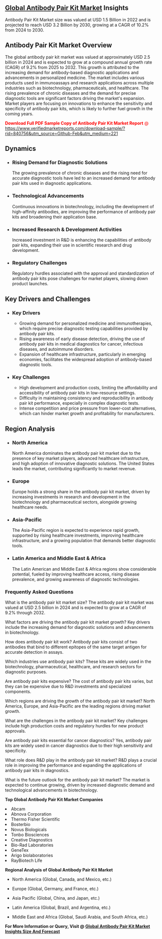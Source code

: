 <h2><a href="https://www.verifiedmarketreports.com/download-sample/?rid=840756&amp;utm_source=Github&amp;utm_medium=221" target="_blank">Global Antibody Pair Kit Market</a> Insights</h2><p>Antibody Pair Kit Market size was valued at USD 1.5 Billion in 2022 and is projected to reach USD 3.2 Billion by 2030, growing at a CAGR of 10.2% from 2024 to 2030.</p><p> <h2>Antibody Pair Kit Market Overview</h2> <p>The global antibody pair kit market was valued at approximately USD 2.5 billion in 2024 and is expected to grow at a compound annual growth rate (CAGR) of 9.2% from 2025 to 2032. This growth is attributed to the increasing demand for antibody-based diagnostic applications and advancements in personalized medicine. The market includes various products used in immunoassays and research applications across multiple industries such as biotechnology, pharmaceuticals, and healthcare. The rising prevalence of chronic diseases and the demand for precise diagnostic tools are significant factors driving the market's expansion. Market players are focusing on innovations to enhance the sensitivity and specificity of antibody pair kits, which is likely to further fuel growth in the coming years.</p> <p><p><span class=""><span style="color: #ff0000;"><strong>Download Full PDF Sample Copy of Antibody Pair Kit Market Report</strong> @ </span><a href="https://www.verifiedmarketreports.com/download-sample/?rid=840756&amp;utm_source=Github-Feb&amp;utm_medium=221" target="_blank">https://www.verifiedmarketreports.com/download-sample/?rid=840756&amp;utm_source=Github-Feb&amp;utm_medium=221</a></span></p></p> <h2>Dynamics</h2> <ul> <li><h3>Rising Demand for Diagnostic Solutions</h3> The growing prevalence of chronic diseases and the rising need for accurate diagnostic tools have led to an increased demand for antibody pair kits used in diagnostic applications.</li> <li><h3>Technological Advancements</h3> Continuous innovations in biotechnology, including the development of high-affinity antibodies, are improving the performance of antibody pair kits and broadening their application base.</li> <li><h3>Increased Research & Development Activities</h3> Increased investment in R&D is enhancing the capabilities of antibody pair kits, expanding their use in scientific research and drug development.</li> <li><h3>Regulatory Challenges</h3> Regulatory hurdles associated with the approval and standardization of antibody pair kits pose challenges for market players, slowing down product launches.</li> </ul> <h2>Key Drivers and Challenges</h2> <ul> <li><h3>Key Drivers</h3> <ul> <li>Growing demand for personalized medicine and immunotherapies, which require precise diagnostic testing capabilities provided by antibody pair kits.</li> <li>Rising awareness of early disease detection, driving the use of antibody pair kits in medical diagnostics for cancer, infectious diseases, and autoimmune disorders.</li> <li>Expansion of healthcare infrastructure, particularly in emerging economies, facilitates the widespread adoption of antibody-based diagnostic tools.</li> </ul> </li> <li><h3>Key Challenges</h3> <ul> <li>High development and production costs, limiting the affordability and accessibility of antibody pair kits in low-resource settings.</li> <li>Difficulty in maintaining consistency and reproducibility in antibody pair kit performance, especially in complex diagnostic tests.</li> <li>Intense competition and price pressure from lower-cost alternatives, which can hinder market growth and profitability for manufacturers.</li> </ul> </li> </ul> <h2>Region Analysis</h2> <ul> <li><h3>North America</h3> North America dominates the antibody pair kit market due to the presence of key market players, advanced healthcare infrastructure, and high adoption of innovative diagnostic solutions. The United States leads the market, contributing significantly to market revenue.</li> <li><h3>Europe</h3> Europe holds a strong share in the antibody pair kit market, driven by increasing investments in research and development in the biotechnology and pharmaceutical sectors, alongside growing healthcare needs.</li> <li><h3>Asia-Pacific</h3> The Asia-Pacific region is expected to experience rapid growth, supported by rising healthcare investments, improving healthcare infrastructure, and a growing population that demands better diagnostic tools.</li> <li><h3>Latin America and Middle East & Africa</h3> The Latin American and Middle East & Africa regions show considerable potential, fueled by improving healthcare access, rising disease prevalence, and growing awareness of diagnostic technologies.</li> </ul> <h3>Frequently Asked Questions</h3> <p>What is the antibody pair kit market size? The antibody pair kit market was valued at USD 2.5 billion in 2024 and is expected to grow at a CAGR of 9.2% through 2032.</p> <p>What factors are driving the antibody pair kit market growth? Key drivers include the increasing demand for diagnostic solutions and advancements in biotechnology.</p> <p>How does antibody pair kit work? Antibody pair kits consist of two antibodies that bind to different epitopes of the same target antigen for accurate detection in assays.</p> <p>Which industries use antibody pair kits? These kits are widely used in the biotechnology, pharmaceutical, healthcare, and research sectors for diagnostic purposes.</p> <p>Are antibody pair kits expensive? The cost of antibody pair kits varies, but they can be expensive due to R&D investments and specialized components.</p> <p>Which regions are driving the growth of the antibody pair kit market? North America, Europe, and Asia-Pacific are the leading regions driving market growth.</p> <p>What are the challenges in the antibody pair kit market? Key challenges include high production costs and regulatory hurdles for new product approvals.</p> <p>Are antibody pair kits essential for cancer diagnostics? Yes, antibody pair kits are widely used in cancer diagnostics due to their high sensitivity and specificity.</p> <p>What role does R&D play in the antibody pair kit market? R&D plays a crucial role in improving the performance and expanding the applications of antibody pair kits in diagnostics.</p> <p>What is the future outlook for the antibody pair kit market? The market is expected to continue growing, driven by increased diagnostic demand and technological advancements in biotechnology.</p> </p><p><strong>Top Global Antibody Pair Kit Market Companies</strong></p><div data-test-id=""><p><li>Abcam</li><li> Abnova Corporation</li><li> Thermo Fisher Scientific</li><li> Bosterbio</li><li> Novus Biologicals</li><li> Tonbo Biosciences</li><li> Creative Diagnostics</li><li> Bio-Rad Laboratories</li><li> GeneTex</li><li> Arigo biolaboratories</li><li> RayBiotech Life</li></p><div><strong>Regional Analysis of&nbsp;Global Antibody Pair Kit Market</strong></div><ul><li dir="ltr"><p dir="ltr">North America&nbsp;(Global, Canada, and Mexico, etc.)</p></li><li dir="ltr"><p dir="ltr">Europe (Global, Germany, and France, etc.)</p></li><li dir="ltr"><p dir="ltr">Asia Pacific&nbsp;(Global, China, and Japan, etc.)</p></li><li dir="ltr"><p dir="ltr">Latin America&nbsp;(Global, Brazil, and Argentina, etc.)</p></li><li dir="ltr">Middle East and Africa&nbsp;(Global, Saudi Arabia, and South Africa, etc.)</li></ul><p><strong>For More Information or Query, Visit @&nbsp;</strong><strong><a href="https://www.verifiedmarketreports.com/product/antibody-pair-kit-market/?utm_source=Github&amp;utm_medium=221" target="_blank">Global Antibody Pair Kit Market Insights Size And Forecast</a></strong></p></div>

